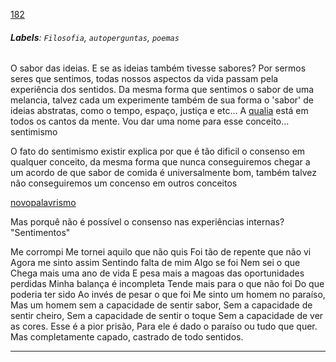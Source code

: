 [182](https://github.com/guilhermeprokisch/guilherme/issues/182) 
###### **Labels**: `Filosofia`, `autoperguntas`, `poemas`



O sabor das ideias. E se as ideias também tivesse sabores? Por sermos seres que sentimos, todas nossos aspectos da vida passam pela experiência dos sentidos. Da mesma forma que sentimos o sabor de uma melancia, talvez cada um experimente também de sua forma o 'sabor' de ideias abstratas, como o tempo, espaço, justiça e etc... A [qualia](qualia) está em todos os cantos da mente. Vou dar uma nome para esse conceito... sentimismo 


O fato do sentimismo existir explica por que é tão dificil o consenso em qualquer conceito, da mesma forma que nunca conseguiremos chegar a um acordo de que sabor de comida é universalmente bom, também talvez não conseguiremos um concenso em outros conceitos


[novopalavrismo](novopalavrismo)


Mas porquê não é possível o consenso nas experiências internas? "Sentimentos"


Me corrompi
Me tornei aquilo que não quis
Foi tão de repente que não vi
Agora me sinto assim
Sentindo falta de mim
Algo se foi 
Nem sei o que
Chega mais uma ano  de vida 
E pesa mais a magoas das oportunidades perdidas
Minha balança é incompleta
Tende mais para o que não foi
Do que poderia ter sido
Ao invés de pesar o que foi
Me sinto um homem no paraíso,
Mas um homem sem  a capacidade de sentir sabor,
Sem a capacidade de sentir cheiro,
Sem a capacidade de sentir o toque
Sem a capacidade de ver as cores.
Esse é a pior prisão, 
Para ele é dado o paraíso ou tudo que quer.
Mas completamente capado, castrado de todo sentidos.

-------------------------------------------------------------------------------

